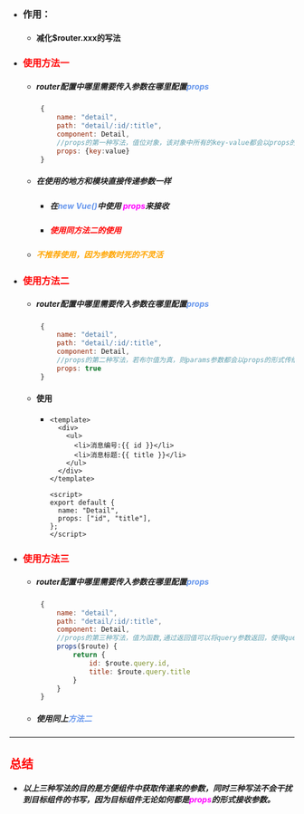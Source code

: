 - ### 作用：

  - #### 减化$router.xxx的写法





- ### <font color='red'>使用方法一</font>

  - ##### router配置中哪里需要传入参数在哪里配置<font color='cornflowerblue'>props</font>

    ```js
     {
         name: "detail",
         path: "detail/:id/:title",
         component: Detail,
         //props的第一种写法，值位对象，该对象中所有的key-value都会以props的形式传给Detail组件
         props: {key:value}
     }
    ```

  - ##### 在使用的地方和模块直接传递参数一样

    - ##### 在<font color='cornflowerblue'>new Vue()</font>中使用 <font color='fuchsia'>props</font>来接收

    - ##### <font color='red'>使用同方法二的使用</font> 

  - ##### <font color='orange'>不推荐使用，因为参数时死的不灵活</font> 





- ### <font color='red'>使用方法二</font>

  - ##### router配置中哪里需要传入参数在哪里配置<font color='cornflowerblue'>props</font>

    ```js
     {
         name: "detail",
         path: "detail/:id/:title",
         component: Detail,
         //props的第二种写法，若布尔值为真，则params参数都会以props的形式传给Detail组件
         props: true
     }
    ```

  - #### 使用

    - ```vue
      <template>
        <div>
          <ul>
            <li>消息编号:{{ id }}</li>
            <li>消息标题:{{ title }}</li>
          </ul>
        </div>
      </template>
      
      <script>
      export default {
        name: "Detail",
        props: ["id", "title"],
      };
      </script>
      ```







- ### <font color='red'>使用方法三</font>

  - ##### router配置中哪里需要传入参数在哪里配置<font color='cornflowerblue'>props</font> 

    ```js
     {
         name: "detail",
         path: "detail/:id/:title",
         component: Detail,
         //props的第三种写法，值为函数,通过返回值可以将query参数返回，使得query参数可以以props的形式传给组件
         props($route) {
             return {
                 id: $route.query.id,
                 title: $route.query.title
             }
         }
     }
    ```

  - ##### 使用同上<font color='cornflowerblue'>方法二</font>





<hr>





## <font color='red'>总结</font>



- ##### 以上三种写法的目的是方便组件中获取传递来的参数，同时三种写法不会干扰到目标组件的书写，因为目标组件无论如何都是<font color='fuchsia'>props</font>的形式接收参数。